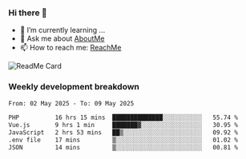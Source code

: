 ### Hi there 👋

- 🌱 I’m currently learning ...
- 💬 Ask me about [AboutMe](https://www.itzcy.com/about)
- 📫 How to reach me: [ReachMe](https://www.itzcy.com/about)

![ReadMe Card](https://github-readme-stats-ten-gilt.vercel.app/api?username=SuperChenYun&show_icons=true&title_color=fff&icon_color=79ff97&text_color=9f9f9f&bg_color=151515&hide_border=true)

### Weekly development breakdown
<!--START_SECTION:waka-->

```txt
From: 02 May 2025 - To: 09 May 2025

PHP          16 hrs 15 mins  ██████████████░░░░░░░░░░░   55.74 %
Vue.js       9 hrs 1 min     ███████▓░░░░░░░░░░░░░░░░░   30.95 %
JavaScript   2 hrs 53 mins   ██▒░░░░░░░░░░░░░░░░░░░░░░   09.92 %
.env file    17 mins         ▒░░░░░░░░░░░░░░░░░░░░░░░░   01.02 %
JSON         14 mins         ▒░░░░░░░░░░░░░░░░░░░░░░░░   00.81 %
```

<!--END_SECTION:waka-->

